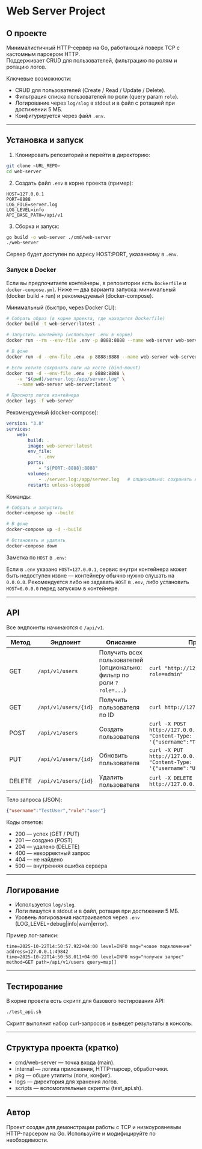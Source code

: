 # Web Server Project

## О проекте
Минималистичный HTTP-сервер на Go, работающий поверх TCP с кастомным парсером HTTP.  
Поддерживает CRUD для пользователей, фильтрацию по ролям и ротацию логов.

Ключевые возможности:
- CRUD для пользователей (Create / Read / Update / Delete).
- Фильтрация списка пользователей по роли (query param `role`).
- Логирование через `log/slog` в stdout и в файл с ротацией при достижении 5 МБ.
- Конфигурируется через файл `.env`.

---

## Установка и запуск

1. Клонировать репозиторий и перейти в директорию:
```bash
git clone <URL_REPO>
cd web-server
```

2. Создать файл `.env` в корне проекта (пример):
```env
HOST=127.0.0.1
PORT=8888
LOG_FILE=server.log
LOG_LEVEL=info
API_BASE_PATH=/api/v1
```

3. Сборка и запуск:
```bash
go build -o web-server ./cmd/web-server
./web-server
```

Сервер будет доступен по адресу HOST:PORT, указанному в `.env`.

### Запуск в Docker

Если вы предпочитаете контейнеры, в репозитории есть `Dockerfile` и `docker-compose.yml`. Ниже — два варианта запуска: минимальный (docker build + run) и рекомендуемый (docker-compose).

Минимальный (быстро, через Docker CLI):
```bash
# Собрать образ (в корне проекта, где находится Dockerfile)
docker build -t web-server:latest .

# Запустить контейнер (использует .env в корне)
docker run --rm --env-file .env -p 8888:8888 --name web-server web-server:latest

# В фоне
docker run -d --env-file .env -p 8888:8888 --name web-server web-server:latest

# Если хотите сохранять логи на хосте (bind-mount)
docker run -d --env-file .env -p 8888:8888 \
	-v "$(pwd)/server.log:/app/server.log" \
	--name web-server web-server:latest

# Просмотр логов контейнера
docker logs -f web-server
```

Рекомендуемый (docker-compose):

```yaml
version: "3.8"
services:
	web:
		build: .
		image: web-server:latest
		env_file:
			- .env
		ports:
			- "${PORT:-8888}:8888"
		volumes:
			- ./server.log:/app/server.log   # опционально: сохранять логи на хосте
		restart: unless-stopped
```

Команды:
```bash
# Собрать и запустить
docker-compose up --build

# В фоне
docker-compose up -d --build

# Остановить и удалить
docker-compose down
```

Заметка по `HOST` в `.env`:

Если в `.env` указано `HOST=127.0.0.1`, сервис внутри контейнера может быть недоступен извне — контейнеру обычно нужно слушать на `0.0.0.0`. Рекомендуется либо не задавать `HOST` в `.env`, либо установить `HOST=0.0.0.0` перед запуском в контейнере.

---

## API

Все эндпоинты начинаются с `/api/v1`.

| Метод  | Эндпоинт             | Описание                                    | Пример запроса                                                                                                              | Пример ответа                                     |
|--------|----------------------|---------------------------------------------|----------------------------------------------------------------------------------------------------------------------------|--------------------------------------------------|
| GET    | `/api/v1/users`      | Получить всех пользователей (опционально: фильтр по роли `?role=...`) | `curl "http://127.0.0.1:8888/api/v1/users?role=admin"`                                                                      | `[{"id":1,"username":"Леха","role":"admin"}]`     |
| GET    | `/api/v1/users/{id}` | Получить пользователя по ID                  | `curl http://127.0.0.1:8888/api/v1/users/1`                                                                                 | `{"id":1,"username":"Леха","role":"admin"}`       |
| POST   | `/api/v1/users`      | Создать пользователя                         | `curl -X POST http://127.0.0.1:8888/api/v1/users -H "Content-Type: application/json" -d '{"username":"TestUser","role":"user"}'` | `{"id":4,"username":"TestUser","role":"user"}`    |
| PUT    | `/api/v1/users/{id}` | Обновить пользователя                        | `curl -X PUT http://127.0.0.1:8888/api/v1/users/4 -H "Content-Type: application/json" -d '{"username":"UpdatedUser","role":"user"}'` | `{"id":4,"username":"UpdatedUser","role":"user"}` |
| DELETE | `/api/v1/users/{id}` | Удалить пользователя                         | `curl -X DELETE http://127.0.0.1:8888/api/v1/users/4`                                                                       | пустой ответ с кодом 204                         |

Тело запроса (JSON):
```json
{"username":"TestUser","role":"user"}
```

Коды ответов:
- 200 — успех (GET / PUT)
- 201 — создано (POST)
- 204 — удалено (DELETE)
- 400 — некорректный запрос
- 404 — не найдено
- 500 — внутренняя ошибка сервера

---

## Логирование

- Используется `log/slog`.
- Логи пишутся в stdout и в файл, ротация при достижении 5 МБ.
- Уровень логирования настраивается через `.env` (LOG_LEVEL=debug|info|warn|error).

Пример лог-записи:
```
time=2025-10-22T14:50:57.922+04:00 level=INFO msg="новое подключение" address=127.0.0.1:49842
time=2025-10-22T14:50:58.011+04:00 level=INFO msg="получен запрос" method=GET path=/api/v1/users query=map[]
```

---

## Тестирование

В корне проекта есть скрипт для базового тестирования API:
```bash
./test_api.sh
```
Скрипт выполнит набор curl-запросов и выведет результаты в консоль.

---

## Структура проекта (кратко)
- cmd/web-server — точка входа (main).  
- internal — логика приложения, HTTP-парсер, обработчики.  
- pkg — общие утилиты (логи, конфиг).  
- logs — директория для хранения логов.  
- scripts — вспомогательные скрипты (test_api.sh).

---

## Автор
Проект создан для демонстрации работы с TCP и низкоуровневым HTTP-парсером на Go. Используйте и модифицируйте по необходимости.



